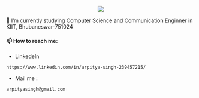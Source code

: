 <p align="center">
  <img src="https://readme-typing-svg.herokuapp.com/?lines=👋+Hi,+I'm+Arpitya+Kumar+Singh!;👀+I’m+interested+in+Coding.;🌱+I’m+studying+in+3rd+year;&font=Fira%20Code&center=true&width=380&height=50&duration=4000&pause=1000">
</p>
🧠 I’m currently studying Computer Science and Communication Enginner in KIIT, Bhubaneswar-751024
  
  #### 📫 How to reach me:
  
  - LinkedeIn
  
  ```https://www.linkedin.com/in/arpitya-singh-239457215/```
  
  - Mail me :
  
  ```arpityasingh@gmail.com```
  
  


